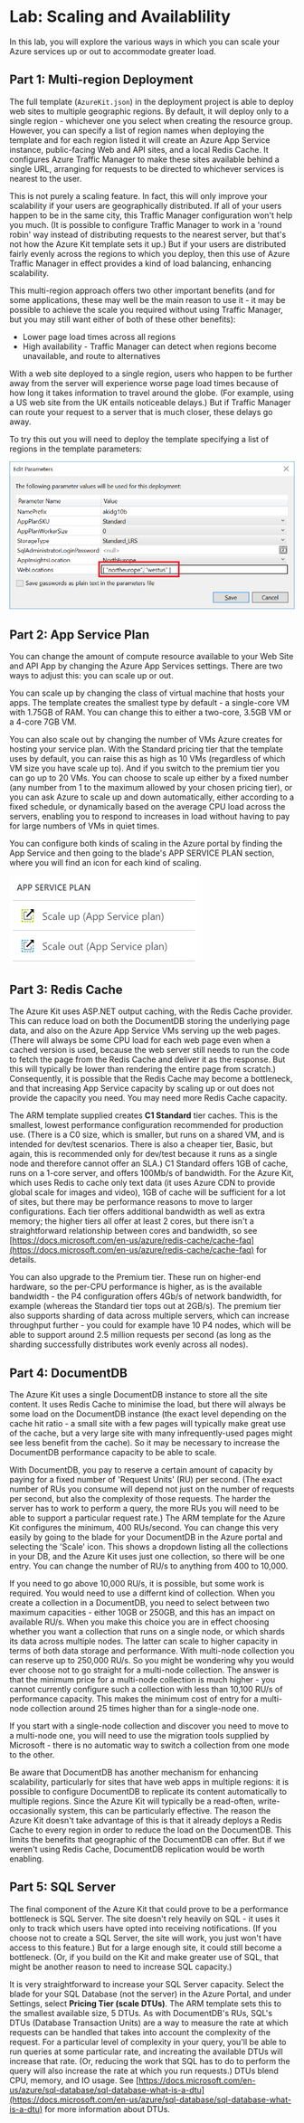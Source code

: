 # Lab: Scaling and Availablility

In this lab, you will explore the various ways in which you can scale your Azure
services up or out to accommodate greater load.

## Part 1: Multi-region Deployment

The full template (`AzureKit.json`) in the deployment project is able to deploy
web sites to multiple geographic regions. By default, it will deploy only to a
single region - whichever one you select when creating the resource group. However,
you can specify a list of region names when deploying the template and for each region
listed it will create an Azure App Service instance, public-facing Web and API sites,
and a local Redis Cache. It configures Azure Traffic Manager to make these sites
available behind a single URL, arranging for requests to be directed to whichever
services is nearest to the user.

This is not purely a scaling feature. In fact, this will only improve your scalability
if your users are geographically distributed. If all of your users happen to be in the
same city, this Traffic Manager configuration won't help you much. (It is possible to
configure Traffic Manager to work in a 'round robin' way instead of distributing
requests to the nearest server, but that's not how the Azure Kit template sets it up.)
But if your users are distributed fairly evenly across the regions to which you
deploy, then this use of Azure Traffic Manager in effect provides a kind of load
balancing, enhancing scalability.

This multi-region approach offers two other important benefits (and for some applications,
these may well be the main reason to use it - it may be possible to achieve the scale
you required without using Traffic Manager, but you may still want either of both of
these other benefits):

 * Lower page load times across all regions
 * High availability - Traffic Manager can detect when regions become unavailable,
   and route to alternatives

With a web site deployed to a single region, users who happen to be further away from
the server will experience worse page load times because of how long it takes
information to travel around the globe. (For example, using a US web site from the UK
entails noticeable delays.) But if Traffic Manager can route your request to a server
that is much closer, these delays go away.

To try this out you will need to deploy the template specifying a list of regions
in the template parameters:

![Multiple regions](media/MultiRegionDeploy.png)


## Part 2: App Service Plan

You can change the amount of compute resource available to your Web Site and API App
by changing the Azure App Services settings. There are two ways to adjust this: you
can scale up or out.

You can scale up by changing the class of virtual machine that hosts your apps. The
template creates the smallest type by default - a single-core VM with 1.75GB of RAM.
You can change this to either a two-core, 3.5GB VM or a 4-core 7GB VM.

You can also scale out by changing the number of VMs Azure creates for hosting your
service plan. With the Standard pricing tier that the template uses by default, you
can raise this as high as 10 VMs (regardless of which VM size you have scale up to).
And if you switch to the premium tier you can go up to 20 VMs. You can choose to scale
up either by a fixed number (any number from 1 to the maximum allowed by your chosen
pricing tier), or you can ask Azure to scale up and down automatically, either according
to a fixed schedule, or dynamically based on the average CPU load across the servers,
enabling you to respond to increases in load without having to pay for large numbers
of VMs in quiet times.

You can configure both kinds of scaling in the Azure portal by finding the App Service
and then going to the blade's APP SERVICE PLAN section, where you will find an icon
for each kind of scaling.

![App service scaling](media/AppServiceScaling.png)

## Part 3: Redis Cache

The Azure Kit uses ASP.NET output caching, with the Redis Cache provider. This can
reduce load on both the DocumentDB storing the underlying page data, and also on the
Azure App Service VMs serving up the web pages. (There will always be some CPU load
for each web page even when a cached version is used, because the web server still
needs to run the code to fetch the page from the Redis Cache and deliver it as the
response. But this will typically be lower than rendering the entire page from
scratch.) Consequently, it is possible that the Redis Cache may become a bottleneck,
and that increasing App Service capacity by scaling up or out does not provide the
capacity you need. You may need more Redis Cache capacity.

The ARM template supplied creates **C1 Standard** tier caches. This is the smallest,
lowest performance configuration recommended for production use. (There is a C0 size,
which is smaller, but runs on a shared VM, and is intended for dev/test scenarios.
There is also a cheaper tier, Basic, but again, this is recommended only for dev/test
because it runs as a single node and therefore cannot offer an SLA.) C1 Standard offers
1GB of cache, runs on a 1-core server, and offers 100Mb/s of bandwidth. For the Azure Kit,
which uses Redis to cache only text data (it uses Azure CDN to provide global scale
for images and video), 1GB of cache will be sufficient for a lot of sites, but there
may be performance reasons to move to larger configurations. Each tier offers additional
bandwidth as well as extra memory; the higher tiers all offer at least 2 cores, but
there isn't a straightforward relationship between cores and bandwidth, so see
[https://docs.microsoft.com/en-us/azure/redis-cache/cache-faq](https://docs.microsoft.com/en-us/azure/redis-cache/cache-faq) for details.

You can also upgrade to the Premium tier. These run on higher-end hardware, so the
per-CPU performance is higher, as is the available bandwidth - the P4 configuration
offers 4Gb/s of network bandwidth, for example (whereas the Standard tier tops out
at 2GB/s). The premium tier also supports sharding of data across multiple servers,
which can increase throughput further - you could for example have 10 P4 nodes, which
will be able to support around 2.5 million requests per second (as long as the sharding
successfully distributes work evenly across all nodes).


## Part 4: DocumentDB

The Azure Kit uses a single DocumentDB instance to store all the site content.
It uses Redis Cache to minimise the load, but there will always be some load on the
DocumentDB instance (the exact level depending on the cache hit ratio - a small site
with a few pages will typically make great use of the cache, but a very large site
with many infrequently-used pages might see less benefit from the cache). So it may
be necessary to increase the DocumentDB performance capacity to be able to scale.

With DocumentDB, you pay to reserve a certain amount of capacity by paying for a
fixed number of 'Request Units' (RU) per second. (The exact number of RUs you consume
will depend not just on the number of requests per second, but also the complexity of
those requests. The harder the server has to work to perform a query, the more RUs you
will need to be able to support a particular request rate.) The ARM template for the
Azure Kit configures the minimum, 400 RUs/second. You can change this very easily by
going to the blade for your DocumentDB in the Azure portal and selecting the 
'Scale' icon. This shows a dropdown listing all the collections in your DB, and the
Azure Kit uses just one collection, so there will be one entry. You can change the
number of RU/s to anything from 400 to 10,000.

If you need to go above 10,000 RU/s, it is possible, but some work is required. You
would need to use a differnt kind of collection. When you create a collection in a
DocumentDB, you need to select between two maximum capacities - either 10GB or
250GB, and this has an impact on available RU/s. When you make this choice you are
in effect choosing whether you want a collection that runs on a single node, or
which shards its data across multiple nodes. The latter can scale to higher capacity
in terms of both data storage and performance. With multi-node collection you can
reserve up to 250,000 RU/s. So you might be wondering why you would ever choose not
to go straight for a multi-node collection. The answer is that the minimum price for
a multi-node collection is much higher - you cannot currently configure such a collection
with less than 10,100 RU/s of performance capacity. This makes the minimum cost of
entry for a multi-node collection around 25 times higher than for a single-node one.

If you start with a single-node collection and discover you need to move to a multi-node
one, you will need to use the migration tools supplied by Microsoft - there is no
automatic way to switch a collection from one mode to the other.

Be aware that DocumentDB has another mechanism for enhancing scalability, particularly
for sites that have web apps in multiple regions: it is possible to configure DocumentDB
to replicate its content automatically to multiple regions. Since the Azure Kit will
typically be a read-often, write-occasionally system, this can be particularly effective.
The reason the Azure Kit doesn't take advantage of this is that it already deploys a
Redis Cache to every region in order to reduce the load on the DocumentDB. This limits
the benefits that geographic of the DocumentDB can offer. But if we weren't using Redis
Cache, DocumentDB replication would be worth enabling.


## Part 5: SQL Server

The final component of the Azure Kit that could prove to be a performance bottleneck
is SQL Server. The site doesn't rely heavily on SQL - it uses it only to track which
users have opted into receiving notifications. (If you choose not to create a SQL
Server, the site will work, you just won't have access to this feature.) But for a
large enough site, it could still become a bottleneck. (Or, if you build on the Kit
and make greater use of SQL, that might be another reason to need to increase SQL
capacity.)

It is very straightforward to increase your SQL Server capacity. Select the blade for
your SQL Database (not the server) in the Azure Portal, and under Settings, select
**Pricing Tier (scale DTUs)**. The ARM template sets this to the smallest available
size, 5 DTUs. As with DocumentDB's RUs, SQL's DTUs (Database Transaction Units) are
a way to measure the rate at which requests can be handled that takes into account
the complexity of the request. For a particular level of complexity in your query,
you'll be able to run queries at some particular rate, and increating the available
DTUs will increase that rate. (Or, reducing the work that SQL has to do to perform
the query will also increase the rate at which you run requests.) DTUs blend CPU,
memory, and IO usage. See
[https://docs.microsoft.com/en-us/azure/sql-database/sql-database-what-is-a-dtu](https://docs.microsoft.com/en-us/azure/sql-database/sql-database-what-is-a-dtu)
for more information about DTUs.

